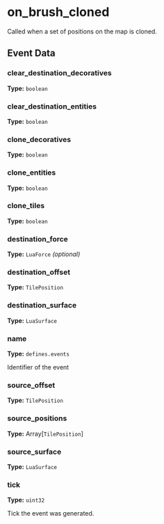 # on_brush_cloned

Called when a set of positions on the map is cloned.

## Event Data

### clear_destination_decoratives

**Type:** `boolean`

### clear_destination_entities

**Type:** `boolean`

### clone_decoratives

**Type:** `boolean`

### clone_entities

**Type:** `boolean`

### clone_tiles

**Type:** `boolean`

### destination_force

**Type:** `LuaForce` *(optional)*

### destination_offset

**Type:** `TilePosition`

### destination_surface

**Type:** `LuaSurface`

### name

**Type:** `defines.events`

Identifier of the event

### source_offset

**Type:** `TilePosition`

### source_positions

**Type:** Array[`TilePosition`]

### source_surface

**Type:** `LuaSurface`

### tick

**Type:** `uint32`

Tick the event was generated.

